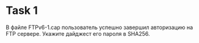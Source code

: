 # Task 1 

В файле FTPv6-1.cap пользователь успешно завершил авторизацию на FTP сервере. Укажите дайджест его пароля в SHA256.